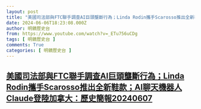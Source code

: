 ```yaml
---
layout: post
title: "美國司法部與FTC聯手調查AI巨頭壟斷行為；Linda Rodin攜手Scarosso推出全新鞋款；AI聊天機器人Claude登陸加拿大：歷史簡報20240607"
date: 2024-06-06T18:23:08.000Z
author: 明鏡歷史台
from: https://www.youtube.com/watch?v=_ETu756uCDg
tags: [ 明鏡歷史台 ]
comments: True
categories: [ 明鏡歷史台 ]
---
```

<!--1717698188000-->
[美國司法部與FTC聯手調查AI巨頭壟斷行為；Linda Rodin攜手Scarosso推出全新鞋款；AI聊天機器人Claude登陸加拿大：歷史簡報20240607](https://www.youtube.com/watch?v=_ETu756uCDg)
------

<div>

</div>
